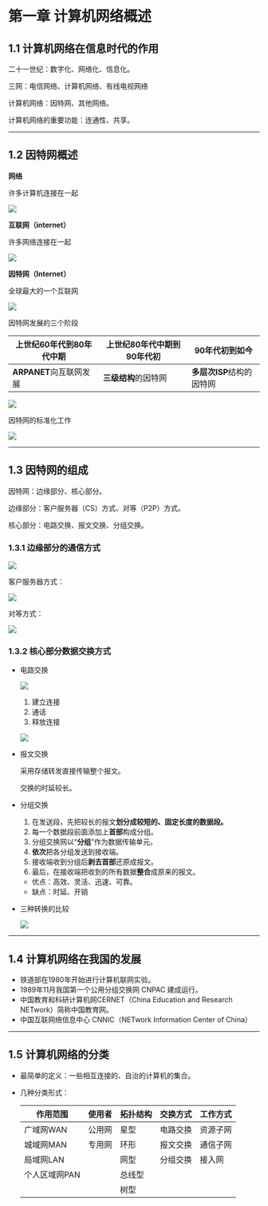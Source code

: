 # 第一章 计算机网络概述

## 1.1 计算机网络在信息时代的作用

二十一世纪：数字化、网络化、信息化。

三网：电信网络、计算机网络、有线电视网络

计算机网络：因特网、其他网络。

计算机网络的重要功能：连通性、共享。

****



## 1.2 因特网概述

**网络**

许多计算机连接在一起

![](../img/c1/网络.png)

**互联网（internet）**

许多网络连接在一起

![](../img/c1/互联网.png)

**因特网（Internet）**

全球最大的一个互联网

![](../img/c1/因特网.png)

因特网发展的三个阶段

| 上世纪60年代到80年代中期 | 上世纪80年代中期到90年代初 | 90年代初到如今            |
| ------------------------ | -------------------------- | ------------------------- |
| **ARPANET**向互联网发展  | **三级结构**的因特网       | **多层次ISP**结构的因特网 |

![](../img/c1/三层ISP结构的因特网.png)

因特网的标准化工作

![](../img/c1/因特网的标准化工作.png)

****



## 1.3 因特网的组成

因特网：边缘部分、核心部分。

边缘部分：客户服务器（CS）方式、对等（P2P）方式。

核心部分：电路交换、报文交换、分组交换。

### 1.3.1 边缘部分的通信方式

![](../img/c1/因特网的边缘部分和核心部分.png)

客户服务器方式：

![](../img/c1/CS方式.png)

对等方式：

![](../img/c1/P2P方式.png)

### 1.3.2 核心部分数据交换方式

- 电路交换

  ![](../img/c1/电路交换.png)

  1. 建立连接
  2. 通话
  3. 释放连接

  ![](../img/c1/电路交换2.png)

- 报文交换

  采用存储转发直接传输整个报文。

  交换的时延较长。

- 分组交换

  1. 在发送段，先把较长的报文**划分成较短的、固定长度的数据段。**
  2. 每一个数据段前面添加上**首部**构成分组。
  3. 分组交换网以“**分组**”作为数据传输单元。
  4. **依次**把各分组发送到接收端。
  5. 接收端收到分组后**剥去首部**还原成报文。
  6. 最后，在接收端把收到的所有数据**整合**成原来的报文。

  - 优点：高效、灵活、迅速、可靠。
  - 缺点：时延、开销

- 三种转换的比较

  ![](../img/c1/三种转换的比较.png)

****



## 1.4 计算机网络在我国的发展

- 铁道部在1980年开始进行计算机联网实验。
- 1989年11月我国第一个公用分组交换网 CNPAC 建成运行。
- 中国教育和科研计算机网CERNET（China Education and Research NETwork）简称中国教育网。
- 中国互联网络信息中心 CNNIC（NETwork Information Center of China）

****



## 1.5 计算机网络的分类



- 最简单的定义：一些相互连接的、自治的计算机的集合。

- 几种分类形式：

  | 作用范围      | 使用者 | 拓扑结构 | 交换方式 | 工作方式 |
  | ------------- | ------ | -------- | -------- | -------- |
  | 广域网WAN     | 公用网 | 星型     | 电路交换 | 资源子网 |
  | 城域网MAN     | 专用网 | 环形     | 报文交换 | 通信子网 |
  | 局域网LAN     |        | 网型     | 分组交换 | 接入网   |
  | 个人区域网PAN |        | 总线型   |          |          |
  |               |        | 树型     |          |          |

  